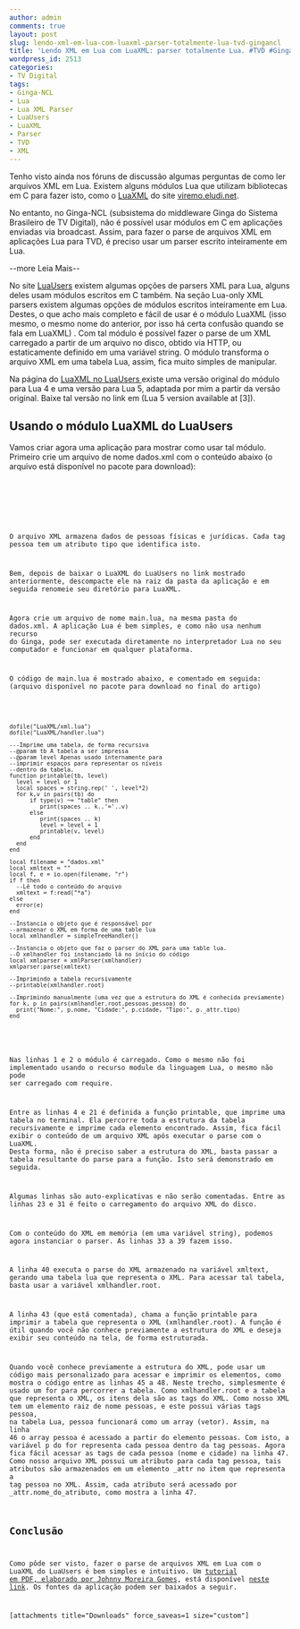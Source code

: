 ```yaml
---
author: admin
comments: true
layout: post
slug: lendo-xml-em-lua-com-luaxml-parser-totalmente-lua-tvd-gingancl
title: 'Lendo XML em Lua com LuaXML: parser totalmente Lua. #TVD #GingaNCL'
wordpress_id: 2513
categories:
- TV Digital
tags:
- Ginga-NCL
- Lua
- Lua XML Parser
- LuaUsers
- LuaXML
- Parser
- TVD
- XML
---
```


Tenho visto ainda nos fóruns de discussão algumas perguntas de como ler arquivos XML em Lua.
Existem alguns módulos Lua que utilizam bibliotecas em C para fazer isto, como o [LuaXML](http://viremo.eludi.net/) do site [viremo.eludi.net](http://viremo.eludi.net/LuaXML/).

No entanto, no Ginga-NCL (subsistema do middleware Ginga do Sistema Brasileiro de TV Digital), não é possível usar módulos em C em aplicações enviadas via broadcast. Assim, para fazer o parse de arquivos XML em aplicações Lua para TVD, é preciso usar um parser escrito inteiramente em Lua.


--more Leia Mais--


No site [LuaUsers](http://lua-users.org/wiki/LuaXml) existem algumas opções de parsers XML para Lua, alguns deles usam módulos escritos em C também.
Na seção Lua-only XML parsers existem algumas opções de módulos escritos inteiramente em Lua. Destes, o que acho mais completo e fácil de usar é o módulo LuaXML (isso mesmo, o mesmo nome do anterior, por isso há certa confusão quando se fala em LuaXML) .
Com tal módulo é possível fazer o parse de um XML carregado a partir de um arquivo no disco, obtido via HTTP, ou estaticamente definido em uma variável string. O módulo transforma o arquivo XML em uma tabela Lua, assim, fica muito simples de manipular.

Na página do [LuaXML no LuaUsers ](http://lua-users.org/wiki/LuaXml) existe uma versão original do módulo para Lua 4 e uma versão para Lua 5, adaptada por mim a partir da versão original. Baixe tal versão no link em (Lua 5 version available at [3]).


## Usando o módulo LuaXML do LuaUsers


Vamos criar agora uma aplicação para mostrar como usar tal módulo. Primeiro crie um arquivo de nome dados.xml com o conteúdo abaixo (o arquivo está disponível no pacote para download):

<pre>
<code class="xml">

<?xml version="1.0" encoding="ISO-8859-1"?&gt;
&lt;pessoas&gt;
  &lt;pessoa tipo="F"&gt;
    &lt;nome&gt;Manoel&lt;/nome&gt;
    &lt;cidade&gt;Palmas-TO&lt;/cidade&gt;
  &lt;/pessoa&gt;
  &lt;pessoa tipo="F"&gt;
    &lt;nome&gt;Breno&lt;/nome&gt;
    &lt;cidade&gt;Palmas-TO&lt;/cidade&gt;
  &lt;/pessoa&gt;
  &lt;pessoa tipo="J"&gt;
    &lt;nome&gt;UnB&lt;/nome&gt;
    &lt;cidade&gt;Brasília-DF&lt;/cidade&gt;
  &lt;/pessoa&gt;
&lt;/pessoas&gt;
</code>
</pre>


O arquivo XML armazena dados de pessoas físicas e jurídicas. Cada tag pessoa tem um atributo tipo que identifica isto.

Bem, depois de baixar o LuaXML do LuaUsers no link mostrado anteriormente, descompacte ele na raiz da pasta da aplicação e em seguida renomeie seu diretório para LuaXML.

Agora crie um arquivo de nome main.lua, na mesma pasta do dados.xml. A aplicação Lua é bem simples, e como não usa nenhum recurso do Ginga, pode ser executada diretamente no interpretador Lua no seu computador e funcionar em qualquer plataforma.

O código de main.lua é mostrado abaixo, e comentado em seguida:
(arquivo disponível no pacote para download no final do artigo)

<pre>
<code class="lua">

dofile("LuaXML/xml.lua")
dofile("LuaXML/handler.lua")

---Imprime uma tabela, de forma recursiva
--@param tb A tabela a ser impressa
--@param level Apenas usado internamente para
--imprimir espaços para representar os níveis
--dentro da tabela.
function printable(tb, level)
  level = level or 1
  local spaces = string.rep(' ', level*2)
  for k,v in pairs(tb) do
      if type(v) ~= "table" then
         print(spaces .. k..'='..v)
      else
         print(spaces .. k)
         level = level + 1
         printable(v, level)
      end
  end
end

local filename = "dados.xml"
local xmltext = ""
local f, e = io.open(filename, "r")
if f then
  --Lê todo o conteúdo do arquivo
  xmltext = f:read("*a")
else
  error(e)
end

--Instancia o objeto que é responsável por
--armazenar o XML em forma de uma table lua
local xmlhandler = simpleTreeHandler()

--Instancia o objeto que faz o parser do XML para uma table lua.
--O xmlhandler foi instanciado lá no início do código
local xmlparser = xmlParser(xmlhandler)
xmlparser:parse(xmltext)

--Imprimindo a tabela recursivamente
--printable(xmlhandler.root)

--Imprimindo manualmente (uma vez que a estrutura do XML é conhecida previamente)
for k, p in pairs(xmlhandler.root.pessoas.pessoa) do
  print("Nome:", p.nome, "Cidade:", p.cidade, "Tipo:", p._attr.tipo)
end
</code>
</pre>


Nas linhas 1 e 2 o módulo é carregado. Como o mesmo não foi implementado usando o recurso module da linguagem Lua, o mesmo não pode ser carregado com require.

Entre as linhas 4 e 21 é definida a função printable, que imprime uma tabela no terminal. Ela percorre toda a estrutura da tabela recursivamente e imprime cada elemento encontrado. Assim, fica fácil exibir o conteúdo de um arquivo XML após executar o parse com o LuaXML. Desta forma, não é preciso saber a estrutura do XML, basta passar a tabela resultante do parse para a função. Isto será demonstrado em seguida.

Algumas linhas são auto-explicativas e não serão comentadas.
Entre as linhas 23 e 31 é feito o carregamento do arquivo XML do disco.

Com o conteúdo do XML em memória (em uma variável string), podemos agora instanciar o parser.
As linhas 33 a 39 fazem isso.

A linha 40 executa o parse do XML armazenado na variável xmltext, gerando uma tabela lua que representa o XML.
Para acessar tal tabela, basta usar a variável xmlhandler.root.

A linha 43 (que está comentada), chama a função printable para imprimir a tabela que representa o XML (xmlhandler.root).
A função é útil quando você não conhece previamente a estrutura do XML e deseja exibir seu conteúdo na tela, de forma estruturada.

Quando você conhece previamente a estrutura do XML, pode usar um código mais personalizado para acessar e imprimir os elementos, como mostra o código entre as linhas 45 a 48. Neste trecho, simplesmente é usado um for para percorrer a tabela. Como xmlhandler.root e a tabela que representa o XML, os itens dela são as tags do XML. Como nosso XML tem um elemento raiz de nome pessoas, e este possui várias tags pessoa, na tabela Lua, pessoa funcionará como um array (vetor). Assim, na linha 46 o array pessoa é acessado a partir do elemento pessoas. Com isto, a variável p do for representa cada pessoa dentro da tag pessoas. Agora fica fácil acessar as tags de cada pessoa (nome e cidade) na linha 47. Como nosso arquivo XML possui um atributo para cada tag pessoa, tais atributos são armazenados em um elemento _attr no item que representa a tag pessoa no XML. Assim, cada atributo será acessado por _attr.nome_do_atributo, como mostra a linha 47.


## Conclusão


Como pôde ser visto, fazer o parse de arquivos XML em Lua com o LuaXML do LuaUsers é bem simples e intuitivo.
Um [tutorial em PDF, elaborado por Johnny Moreira Gomes](http://manoelcampos.com/wp-content/uploads/tutorial_lua_xml_parser1.pdf), está disponível [neste link](http://manoelcampos.com/wp-content/uploads/tutorial_lua_xml_parser1.pdf). Os fontes da aplicação podem ser baixados a seguir.

[attachments title="Downloads" force_saveas=1 size="custom"]
